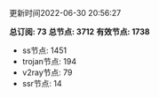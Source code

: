 更新时间2022-06-30 20:56:27

**总订阅: 73**
**总节点: 3712**
**有效节点: 1738**
- ss节点: 1451
- trojan节点: 194
- v2ray节点: 79
- ssr节点: 14
